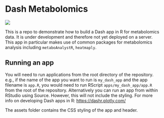 # Dash Metabolomics

![](dash_metabolomics.gif)

This is a repo to demonstrate how to build a Dash app in R for metabolomics data. It is under development and therefore not yet deployed on a server. This app in particular makes use of common packages for metabolomics analysis including `metaboAnalystR`, `heatmaply`.

## Running an app
You will need to run applications from the root directory of the repository. e.g., if the name of the app you want to run is `my_dash_app` and the app filename is
`app.R`, you would need to run RScript `apps/my_dash_app/app.R` from the root of the repository. Alternatively you can run an app from within RStudio using Source. However, this will not include the styling. For more info on developing Dash apps in R: https://dashr.plotly.com/

The assets folder contains the CSS styling of the app and header. 
